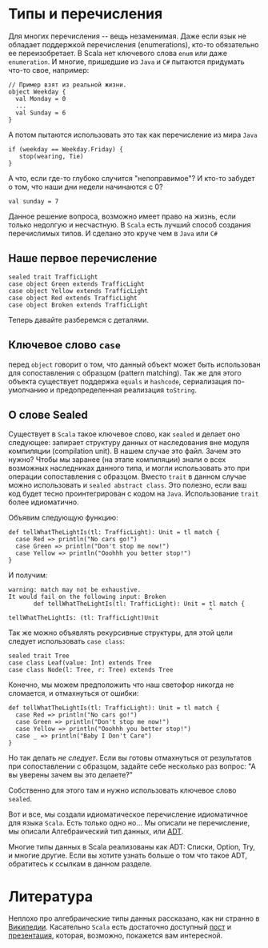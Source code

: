 Типы и перечисления
===================

Для многих перечисления -- вещь незаменимая. Даже если язык не обладает
поддержкой перечисления (enumerations), кто-то обязательно ее
переизобретает. В Scala нет ключевого слова `enum` или даже
`enumeration`. И многие, пришедшие из `Java` и `C#` пытаются придумать
что-то свое, например:

    // Пример взят из реальной жизни.
    object Weekday {
      val Monday = 0
      ...
      val Sunday = 6
    }

А потом пытаются использовать это так как перечисление из мира `Java`

    if (weekday == Weekday.Friday) {
       stop(wearing, Tie)
    }

А что, если где-то глубоко случится "непоправимое"? И кто-то забудет о
том, что наши дни недели начинаются с 0?

    val sunday = 7

Данное решение вопроса, возможно имеет право на жизнь, если только
недолгую и несчастную. В `Scala` есть лучший способ создания
перечислимых типов. И сделано это круче чем в `Java` или `C#`


## Наше первое перечисление

    sealed trait TrafficLight
    case object Green extends TrafficLight
    case object Yellow extends TrafficLight
    case object Red extends TrafficLight
    case object Broken extends TrafficLight

Теперь давайте разберемся с деталями.

## Ключевое слово `case`
перед `object` говорит о том, что данный объект может быть использован
для сопоставления с образцом (pattern matching). Так же для этого
объекта существует поддержка `equals` и `hashcode`, сериализация
по-умолчанию и предопределенная реализация `toString`.

## О слове Sealed
Существует в `Scala` такое ключевое слово, как `sealed` и делает оно
следующее: запирает структуру данных от наследования вне модуля
компиляции (compilation unit). В нашем случае это файл. Зачем это нужно?
Чтобы мы заранее (на этапе компиляции) знали о всех возможных
наследниках данного типа, и могли использовать это при операции
сопоставления с образцом. Вместо `trait` в данном случае можно
использовать и `sealed abstract class`. Это полезно, если ваш код будет
тесно проинтегрирован с кодом на `Java`. Использование `trait` более
идиоматично.

Объявим следующую функцию:

    def tellWhatTheLightIs(tl: TrafficLight): Unit = tl match {
      case Red => println("No cars go!")
      case Green => println("Don't stop me now!")
      case Yellow => println("Ooohhh you better stop!")
    }

И получим:

    warning: match may not be exhaustive.
    It would fail on the following input: Broken
           def tellWhatTheLightIs(tl: TrafficLight): Unit = tl match {
                                                            ^
    tellWhatTheLightIs: (tl: TrafficLight)Unit

Так же можно объявлять рекурсивные структуры, для этой цели следует
использовать `case class`:

    sealed trait Tree
    case class Leaf(value: Int) extends Tree
    case class Node(l: Tree, r: Tree) extends Tree

Конечно, мы можем предположить что наш светофор никогда не сломается, и
отмахнуться от ошибки:

    def tellWhatTheLightIs(tl: TrafficLight): Unit = tl match {
      case Red => println("No cars go!")
      case Green => println("Don't stop me now!")
      case Yellow => println("Ooohhh you better stop!")
      case _ => println("Baby I Don't Care")
    }

Но так делать *не следует*. Если вы готовы отмахнуться от результатов
при сопоставлении с образцом, задайте себе несколько раз вопрос:
"А вы уверены зачем вы это делаете?"

Собственно для этого там и нужно использовать ключевое слово `sealed`.

Вот и все, мы создали идиоматическое перечисление
идиоматичное для языка `Scala`. Есть только одно но... Мы описали не
перечисление, мы описали Алгебраический тип данных, или [ADT][1].

Многие типы данных в Scala реализованы как ADT: Списки, Option, Try, и
многие другие. Если вы хотите узнать больше о том что такое ADT,
обратитесь к ссылкам в данном разделе.

Литература
==========
Неплохо про алгебраические типы данных рассказано, как ни странно в
[Википедии][1]. Касательно `Scala` есть достаточно доступный [пост][2]
и [презентация][3], которая, возможно, покажется вам интересной.

[1]: https://en.wikipedia.org/wiki/Algebraic_data_type
[2]: https://gleichmann.wordpress.com/2011/01/30/functional-scala-algebraic-datatypes-enumerated-types/
[3]: http://tpolecat.github.io/presentations/algebraic_types.html#18

